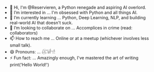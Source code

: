 - 👋 Hi,  I'm @Reservieren, a Python renegade and aspiring AI overlord.
- 👀 I’m interested in ... I'm obsessed with Python and all things AI.
- 🌱 I’m currently learning ... Python, Deep Learning, NLP, and building real-world AI that doesn't suck.
- 💞️ I’m looking to collaborate on ...  Accomplices in crime (read: collaborators)
- 📫 How to reach me ... Online or at a meetup (whichever involves less small talk).
- 😄 Pronouns: ... 𓅻𓀎𓀴
- ⚡ Fun fact: ... Amazingly enough, I've mastered the art of writing print('Hello World!')

<!---
Reservieren/Reservieren is a ✨ special ✨ repository because its `README.md` (this file) appears on your GitHub profile.
You can click the Preview link to take a look at your changes.
--->
